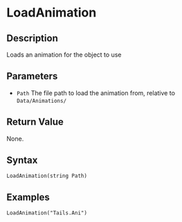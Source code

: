# LoadAnimation

## Description
Loads an animation for the object to use

## Parameters
- `Path`
The file path to load the animation from, relative to `Data/Animations/`

## Return Value
None.

## Syntax
```
LoadAnimation(string Path)
```

## Examples
```
LoadAnimation("Tails.Ani")
```